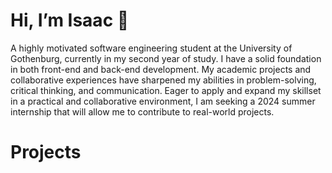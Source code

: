 # Hi, I’m Isaac 👋
A highly motivated software engineering student at the University of Gothenburg, currently in my second year of study. I have a solid foundation in both front-end and back-end development. My academic projects and collaborative experiences have sharpened my abilities in problem-solving, critical thinking, and communication. Eager to apply and expand my skillset in a practical and collaborative environment, I am seeking a 2024 summer internship that will allow me to contribute to real-world projects. 
# Projects

<!---
IsaacLT/IsaacLT is a ✨ special ✨ repository because its `README.md` (this file) appears on your GitHub profile.
You can click the Preview link to take a look at your changes.
--->
